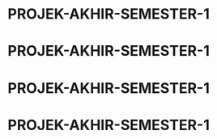 # PROJEK-AKHIR-SEMESTER-1
# PROJEK-AKHIR-SEMESTER-1
# PROJEK-AKHIR-SEMESTER-1
# PROJEK-AKHIR-SEMESTER-1
